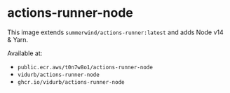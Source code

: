 # actions-runner-node
This image extends `summerwind/actions-runner:latest` and adds Node v14 & Yarn.

Available at:

- `public.ecr.aws/t0n7w8o1/actions-runner-node`
- `vidurb/actions-runner-node`
- `ghcr.io/vidurb/actions-runner-node`
